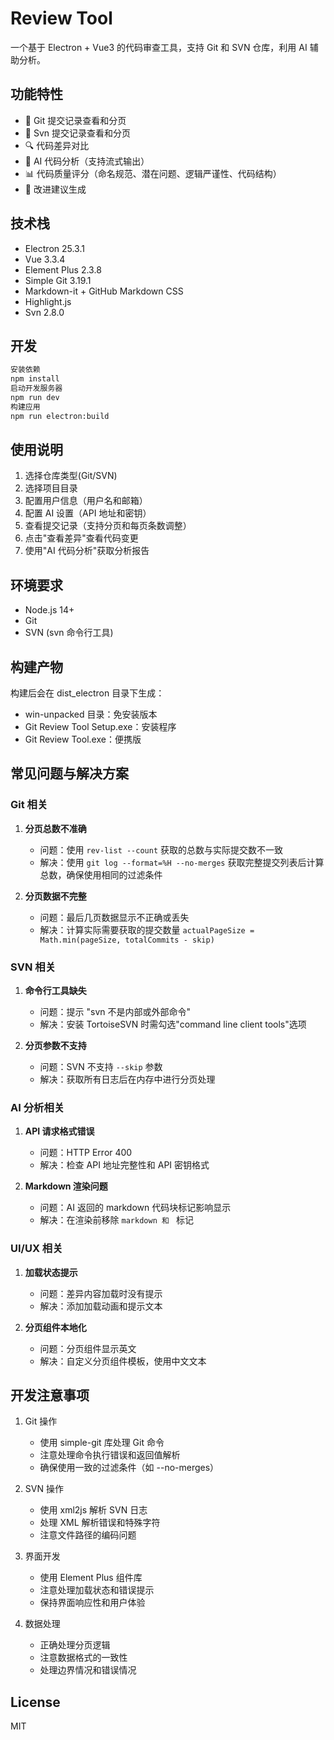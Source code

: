 # Review Tool

一个基于 Electron + Vue3 的代码审查工具，支持 Git 和 SVN 仓库，利用 AI 辅助分析。

## 功能特性

- 📝 Git 提交记录查看和分页
- 📝 Svn 提交记录查看和分页
- 🔍 代码差异对比
- 🤖 AI 代码分析（支持流式输出）
- 📊 代码质量评分（命名规范、潜在问题、逻辑严谨性、代码结构）
- 🎯 改进建议生成

## 技术栈

- Electron 25.3.1
- Vue 3.3.4
- Element Plus 2.3.8
- Simple Git 3.19.1
- Markdown-it + GitHub Markdown CSS
- Highlight.js
- Svn 2.8.0

## 开发
``` bash
安装依赖
npm install
启动开发服务器
npm run dev
构建应用
npm run electron:build
```

## 使用说明

1. 选择仓库类型(Git/SVN)
2. 选择项目目录
3. 配置用户信息（用户名和邮箱）
4. 配置 AI 设置（API 地址和密钥）
5. 查看提交记录（支持分页和每页条数调整）
6. 点击"查看差异"查看代码变更
7. 使用"AI 代码分析"获取分析报告

## 环境要求

- Node.js 14+
- Git
- SVN (svn 命令行工具)

## 构建产物

构建后会在 dist_electron 目录下生成：
- win-unpacked 目录：免安装版本
- Git Review Tool Setup.exe：安装程序
- Git Review Tool.exe：便携版

## 常见问题与解决方案

### Git 相关

1. **分页总数不准确**
   - 问题：使用 `rev-list --count` 获取的总数与实际提交数不一致
   - 解决：使用 `git log --format=%H --no-merges` 获取完整提交列表后计算总数，确保使用相同的过滤条件

2. **分页数据不完整**
   - 问题：最后几页数据显示不正确或丢失
   - 解决：计算实际需要获取的提交数量 `actualPageSize = Math.min(pageSize, totalCommits - skip)`

### SVN 相关

1. **命令行工具缺失**
   - 问题：提示 "svn 不是内部或外部命令"
   - 解决：安装 TortoiseSVN 时需勾选"command line client tools"选项

2. **分页参数不支持**
   - 问题：SVN 不支持 `--skip` 参数
   - 解决：获取所有日志后在内存中进行分页处理

### AI 分析相关

1. **API 请求格式错误**
   - 问题：HTTP Error 400
   - 解决：检查 API 地址完整性和 API 密钥格式

2. **Markdown 渲染问题**
   - 问题：AI 返回的 markdown 代码块标记影响显示
   - 解决：在渲染前移除 ```markdown 和 ``` 标记

### UI/UX 相关

1. **加载状态提示**
   - 问题：差异内容加载时没有提示
   - 解决：添加加载动画和提示文本

2. **分页组件本地化**
   - 问题：分页组件显示英文
   - 解决：自定义分页组件模板，使用中文文本

## 开发注意事项

1. Git 操作
   - 使用 simple-git 库处理 Git 命令
   - 注意处理命令执行错误和返回值解析
   - 确保使用一致的过滤条件（如 --no-merges）

2. SVN 操作
   - 使用 xml2js 解析 SVN 日志
   - 处理 XML 解析错误和特殊字符
   - 注意文件路径的编码问题

3. 界面开发
   - 使用 Element Plus 组件库
   - 注意处理加载状态和错误提示
   - 保持界面响应性和用户体验

4. 数据处理
   - 正确处理分页逻辑
   - 注意数据格式的一致性
   - 处理边界情况和错误情况

## License

MIT
